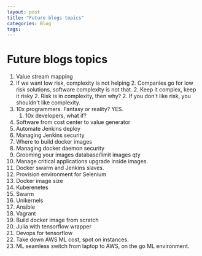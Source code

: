 ```yaml
---
layout: post
title: "Future blogs topics"
categories: Blog
tags: 
---
```


# Future blogs topics #

1. Value stream mapping
1. If we want low risk, complexity is not helping
	2. Companies go for low risk solutions, software complexity is not that.
	2. Keep it complex, keep it risky
	2. Risk is in complexity, then why?
	2. If you don't like risk, you shouldn't like complexity.
1. 10x programmers. Fantasy or reality? YES.
	1. 10x developers, what if?
1. Software from cost center to value generator
1. Automate Jenkins deploy
1. Managing Jenkins security
1. Where to build docker images
1. Managing docker daemon security
1. Grooming your images database/limit images qty
1. Manage critical applications upgrade inside images.
1. Docker swarm and Jenkins slaves.
1. Provision environment for Selenium
1. Docker image size
1. Kuberenetes
1. Swarm
1. Unikernels
1. Ansible
1. Vagrant
1. Build docker image from scratch
1. Julia with tensorflow wrapper
18. Devops for tensorflow
18. Take down AWS ML cost, spot on instances.
18. ML seamless switch from laptop to AWS, on the go ML environment.
